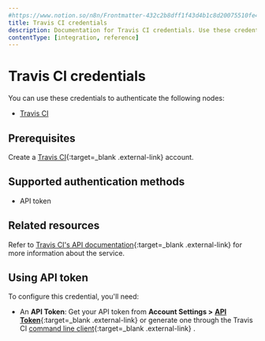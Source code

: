 ```yaml
---
#https://www.notion.so/n8n/Frontmatter-432c2b8dff1f43d4b1c8d20075510fe4
title: Travis CI credentials
description: Documentation for Travis CI credentials. Use these credentials to authenticate Travis CI in n8n, a workflow automation platform.
contentType: [integration, reference]
---
```


# Travis CI credentials

You can use these credentials to authenticate the following nodes:

- [Travis CI](/integrations/builtin/app-nodes/n8n-nodes-base.travisci.md)

## Prerequisites

Create a [Travis CI](https://travis-ci.org/){:target=_blank .external-link} account.

## Supported authentication methods

- API token

## Related resources

Refer to [Travis CI's API documentation](https://docs.travis-ci.com/user/developer/){:target=_blank .external-link} for more information about the service.

## Using API token

To configure this credential, you'll need:

- An **API Token**: Get your API token from **Account Settings >** [**API Token**](https://packagecloud.io/api_token){:target=_blank .external-link} or generate one through the Travis CI [command line client](https://github.com/travis-ci/travis.rb#installation){:target=_blank .external-link} .


